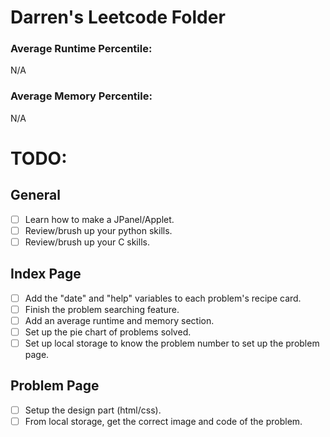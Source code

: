 # Darren's Leetcode Folder

### Average Runtime Percentile:
N/A

### Average Memory Percentile:
N/A

# TODO:

## General
- [ ] Learn how to make a JPanel/Applet.
- [ ] Review/brush up your python skills.
- [ ] Review/brush up your C skills.

## Index Page
- [ ] Add the "date" and "help" variables to each problem's recipe card.
- [ ] Finish the problem searching feature.
- [ ] Add an average runtime and memory section.
- [ ] Set up the pie chart of problems solved.
- [ ] Set up local storage to know the problem number to set up the problem page.

## Problem Page
- [ ] Setup the design part (html/css).
- [ ] From local storage, get the correct image and code of the problem.